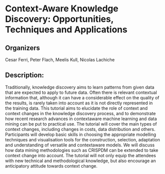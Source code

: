 # Context-Aware Knowledge Discovery: Opportunities, Techniques and Applications
## Organizers 
Cesar Ferri, Peter Flach, Meelis Kull, Nicolas Lachiche

## Description:

Traditionally, knowledge discovery aims to learn patterns from given data that are expected to apply to future data. Often there is relevant contextual information that, although it can have a considerable effect on the quality of the results, is rarely taken into account as it is not directly represented in the training data. This tutorial aims to elucidate the role of context and context changes in the knowledge discovery process, and to demonstrate how recent research advances in context­aware machine learning and data mining can be put to practical use. The tutorial will cover the main types of context changes, including changes in costs, data distribution and others. Participants will develop basic skills in choosing the appropriate modelling techniques and visualisation tools for the construction, selection, adaptation and understanding of versatile and context­aware models. We will discuss how data mining methodologies such as CRISP­DM can be extended to take context change into account. The tutorial will not only equip the attendees with new technical and methodological knowledge, but also encourage an anticipatory attitude towards context change.



